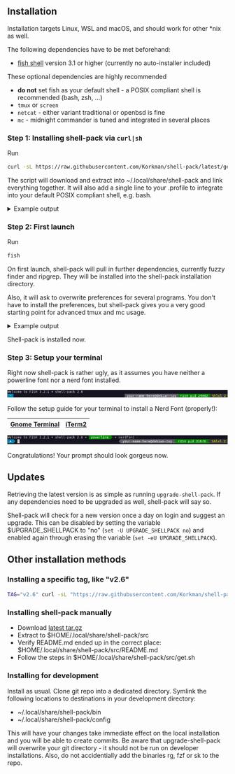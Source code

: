 ## Installation
Installation targets Linux, WSL and macOS, and should work for other \*nix as well.

The following dependencies have to be met beforehand:
 * [fish shell](https://fishshell.com/) version 3.1 or higher (currently no auto-installer included)

These optional dependencies are highly recommended
 * **do not** set fish as your default shell - a POSIX compliant shell is recommended (bash, zsh, …)
 * `tmux` or `screen`
 * `netcat` - either variant traditional or openbsd is fine
 * `mc` - midnight commander is tuned and integrated in several places

### Step 1: Installing shell-pack via `curl|sh`

Run
```bash
curl -sL https://raw.githubusercontent.com/Korkman/shell-pack/latest/get.sh | sh
```

The script will download and extract into ~/.local/share/shell-pack and link everything together. It will also add a single line to your .profile to integrate into your default POSIX compliant shell, e.g. bash.

<details>
  <summary>Example output</summary>
 
  ```
  Downloading korkman-shell-pack-latest.tar.gz ...
  Extracting korkman-shell-pack-latest.tar.gz ...
  Linking /home/your-name-here/.local/share/shell-pack/config → src/config
  Linking /home/your-name-here/.local/share/shell-pack/bin/ddstat → ../src/bin/ddstat
  (…)
  Adding shell-pack to /home/your-name-here/.config/fish/config.fish
  Added nerdlevel to /home/your-name-here/.profile
  All systems go. Happy fishing!
  ```
</details>

### Step 2: First launch

Run
```bash
fish
```

On first launch, shell-pack will pull in further dependencies, currently fuzzy finder and ripgrep. They will be installed into the shell-pack installation directory.

Also, it will ask to overwrite preferences for several programs. You don't have to install the preferences, but shell-pack gives you a very good starting point for advanced tmux and mc usage.

<details>
<summary>Example output</summary>
 
```
Welcome to FISH 3.2.1 + shell-pack 2.6
This seems to be your first time using shell-pack.
Installing dependencies ...
Project website: https://github.com/junegunn/fzf
OK to download and execute release file? (Y/n)
Downloading https://github.com/junegunn/fzf/releases/download/0.27.0/fzf-0.27.0-linux_amd64.tar.gz ...
Installing to /home/your-name-here/.local/share/shell-pack/bin/fzf ...
Installed version: 
0.27.0
Cleaning up ...
Complete
Project website: https://github.com/BurntSushi/ripgrep
OK to download and execute release file? (Y/n)
Downloading https://github.com/BurntSushi/ripgrep/releases/download/12.1.1/ripgrep-12.1.1-x86_64-unknown-linux-musl.tar.gz ...
Installing to /home/your-name-here/.local/share/shell-pack/bin/rg ...
Installed version: 
ripgrep 12.1.1 (rev 7cb211378a) -SIMD -AVX (compiled) +SIMD +AVX (runtime)
Cleaning up ...
Complete
Overwrite preferences for
 - tmux
 - screen
 - htop
 - mc
? (Y/n) 
```
</details>


Shell-pack is installed now.

### Step 3: Setup your terminal

Right now shell-pack is rather ugly, as it assumes you have neither a powerline font nor a nerd font installed.

![nerdlevel 1](images/nerdlevel-1.png)

Follow the setup guide for your terminal to install a Nerd Font (properly!):

| [Gnome Terminal](setup-gnome-terminal.md) | [iTerm2](setup-iterm2.md) |
|---|---|

![nerdlevel 3](images/nerdlevel-3.png)

Congratulations! Your prompt should look gorgeus now.

## Updates
Retrieving the latest version is as simple as running ```upgrade-shell-pack```. If any dependencies need to be upgraded as well, shell-pack will say so.

Shell-pack will check for a new version once a day on login and suggest an upgrade. This can be disabled by setting the variable $UPGRADE_SHELLPACK to "no" (`set -U UPGRADE_SHELLPACK no`) and enabled again through erasing the variable (`set -eU UPGRADE_SHELLPACK`).

## Other installation methods

### Installing a specific tag, like "v2.6"
```bash
TAG="v2.6" curl -sL "https://raw.githubusercontent.com/Korkman/shell-pack/$TAG/get.sh" | sh -s "$TAG"
```

### Installing shell-pack manually
 * Download [latest tar.gz](https://github.com/Korkman/shell-pack/archive/refs/tags/latest.tar.gz)
 * Extract to $HOME/.local/share/shell-pack/src
 * Verify README.md ended up in the correct place: $HOME/.local/share/shell-pack/src/README.md
 * Follow the steps in $HOME/.local/share/shell-pack/src/get.sh

### Installing for development

Install as usual. Clone git repo into a dedicated directory. Symlink the following locations to destinations in your development directory:
 * ~/.local/share/shell-pack/bin
 * ~/.local/share/shell-pack/config

This will have your changes take immediate effect on the local installation and you will be able to create commits. Be aware that upgrade-shell-pack will overwrite your git directory - it should not be run on developer installations. Also, do not accidentially add the binaries rg, fzf or sk to the repo.
